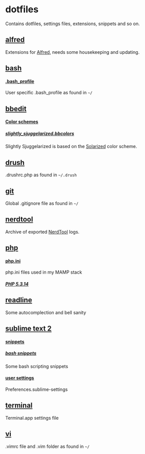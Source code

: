 # dotfiles
Contains dotfiles, settings files, extensions, snippets and so on.

## [alfred](https://github.com/sjugge/dotfiles/tree/master/alfred)
Extensions for [Alfred](http://www.alfredapp.com/), needs some housekeeping and updating.

## [bash](https://github.com/sjugge/dotfiles/tree/master/bash)
#### [.bash_profile](https://github.com/sjugge/dotfiles/blob/master/bash/.bash_profile)
User specific .bash_profile as found in <code>~/</code>

## [bbedit](https://github.com/sjugge/dotfiles/tree/master/bbedit)
#### [Color schemes](https://github.com/sjugge/dotfiles/tree/master/bbedit/color%20schemes)
##### [slightly_sjuggelarized.bbcolors](https://github.com/sjugge/dotfiles/blob/master/bbedit/color%20schemes/slightly_sjuggelarized.bbcolors)
Slightly Sjuggelarized is based on the [Solarized](http://ethanschoonover.com/solarized) color scheme.

## [drush](https://github.com/sjugge/dotfiles/tree/master/drush)
.drushrc.php as found in <code>~/.drush</code>

## [git](https://github.com/sjugge/dotfiles/tree/master/git)
Global .gitignore file as found in <code>~/</code>

## [nerdtool](https://github.com/sjugge/dotfiles/tree/master/nerdtool)
Archive of exported [NerdTool](https://github.com/balthamos/geektool-3) logs.

## [php](https://github.com/sjugge/dotfiles/tree/master/php)
#### [php.ini](https://github.com/sjugge/dotfiles/tree/master/php/php%205.3.14)
php.ini files used in my MAMP stack

##### [PHP 5.3.14](https://github.com/sjugge/dotfiles/blob/master/php/php%205.3.14/php.ini)

## [readline](https://github.com/sjugge/dotfiles/blob/master/readline/.inputrc)
Some autocomplection and bell sanity

## [sublime text 2](https://github.com/sjugge/dotfiles/tree/master/sublime%20text%202)

#### [snippets](https://github.com/sjugge/dotfiles/tree/master/sublime%20text%202/snippets)
##### [bash snippets](https://github.com/sjugge/dotfiles/tree/master/sublime%20text%202/snippets/bash)
Some bash scripting snippets

#### [user settings](https://github.com/sjugge/dotfiles/tree/master/sublime%20text%202/user%20settings)
Preferences.sublime-settings

## [terminal](https://github.com/sjugge/dotfiles/tree/master/terminal)
Terminal.app settings file

## [vi](https://github.com/sjugge/dotfiles/tree/master/vi)
.vimrc file and .vim folder as found in <code>~/</code>
